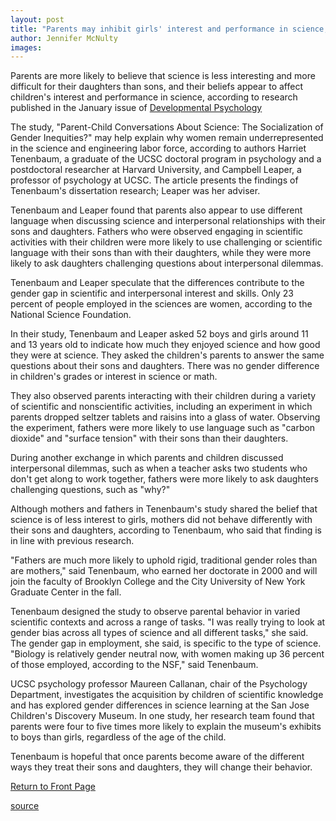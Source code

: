 ```yaml
---
layout: post
title: "Parents may inhibit girls' interest and performance in science, study says"
author: Jennifer McNulty
images:
---
```


Parents are more likely to believe that science is less interesting and more difficult for their daughters than sons, and their beliefs appear to affect children's interest and performance in science, according to research published in the January issue of [Developmental Psychology][1]

The study, "Parent-Child Conversations About Science: The Socialization of Gender Inequities?" may help explain why women remain underrepresented in the science and engineering labor force, according to authors Harriet Tenenbaum, a graduate of the UCSC doctoral program in psychology and a postdoctoral researcher at Harvard University, and Campbell Leaper, a professor of psychology at UCSC. The article presents the findings of Tenenbaum's dissertation research; Leaper was her adviser.  

Tenenbaum and Leaper found that parents also appear to use different language when discussing science and interpersonal relationships with their sons and daughters. Fathers who were observed engaging in scientific activities with their children were more likely to use challenging or scientific language with their sons than with their daughters, while they were more likely to ask daughters challenging questions about interpersonal dilemmas.  

Tenenbaum and Leaper speculate that the differences contribute to the gender gap in scientific and interpersonal interest and skills. Only 23 percent of people employed in the sciences are women, according to the National Science Foundation.   

In their study, Tenenbaum and Leaper asked 52 boys and girls around 11 and 13 years old to indicate how much they enjoyed science and how good they were at science. They asked the children's parents to answer the same questions about their sons and daughters. There was no gender difference in children's grades or interest in science or math.  

They also observed parents interacting with their children during a variety of scientific and nonscientific activities, including an experiment in which parents dropped seltzer tablets and raisins into a glass of water. Observing the experiment, fathers were more likely to use language such as "carbon dioxide" and "surface tension" with their sons than their daughters.   

During another exchange in which parents and children discussed interpersonal dilemmas, such as when a teacher asks two students who don't get along to work together, fathers were more likely to ask daughters challenging questions, such as "why?"  

Although mothers and fathers in Tenenbaum's study shared the belief that science is of less interest to girls, mothers did not behave differently with their sons and daughters, according to Tenenbaum, who said that finding is in line with previous research.  

"Fathers are much more likely to uphold rigid, traditional gender roles than are mothers," said Tenenbaum, who earned her doctorate in 2000 and will join the faculty of Brooklyn College and the City University of New York Graduate Center in the fall.  

Tenenbaum designed the study to observe parental behavior in varied scientific contexts and across a range of tasks. "I was really trying to look at gender bias across all types of science and all different tasks," she said. The gender gap in employment, she said, is specific to the type of science. "Biology is relatively gender neutral now, with women making up 36 percent of those employed, according to the NSF," said Tenenbaum.  

UCSC psychology professor Maureen Callanan, chair of the Psychology Department, investigates the acquisition by children of scientific knowledge and has explored gender differences in science learning at the San Jose Children's Discovery Museum. In one study, her research team found that parents were four to five times more likely to explain the museum's exhibits to boys than girls, regardless of the age of the child.   

Tenenbaum is hopeful that once parents become aware of the different ways they treat their sons and daughters, they will change their behavior.


[Return to Front Page][2]

[1]: http://www.apa.org/journals/dev/description.html
[2]: http://currents.ucsc.edu/

[source](http://www1.ucsc.edu/currents/02-03/02-03/science.html "Permalink to science")
